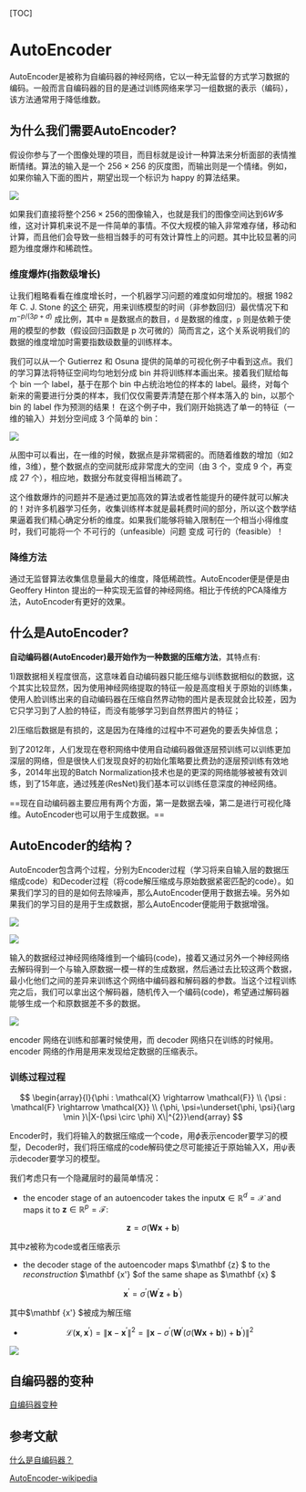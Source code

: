 [TOC]

# AutoEncoder

AutoEncoder是被称为自编码器的神经网络，它以一种无监督的方式学习数据的编码。一般而言自编码器的目的是通过训练网络来学习一组数据的表示（编码），该方法通常用于降低维数。

## 为什么我们需要AutoEncoder?

假设你参与了一个图像处理的项目，而目标就是设计一种算法来分析面部的表情推断情绪。算法的输入是一个 $256 \times 256$ 的灰度图，而输出则是一个情绪。例如，如果你输入下面的图片，期望出现一个标识为 happy 的算法结果。

![](https://raw.githubusercontent.com/bovane/md_images/master/20190503141858.png)

如果我们直接将整个$256 \times 256$的图像输入，也就是我们的图像空间达到$6W$多维，这对计算机来说不是一件简单的事情。不仅大规模的输入非常难存储，移动和计算，而且他们会导致一些相当棘手的可有效计算性上的问题。其中比较显著的问题为维度爆炸和稀疏性。

### 维度爆炸(指数级增长)

让我们粗略看看在维度增长时，一个机器学习问题的难度如何增加的。根据 1982 年 C. J. Stone 的[这个](https://link.jianshu.com?t=http://www-personal.umich.edu/~jizhu/jizhu/wuke/Stone-AoS82.pdf) 研究，用来训练模型的时间（非参数回归）最优情况下和 $m^{-p/(3p+d)}$ 成比例，其中 `m` 是数据点的数目，`d` 是数据的维度，`p` 则是依赖于使用的模型的参数（假设回归函数是 p 次可微的）简而言之，这个关系说明我们的数据的维度增加时需要指数级数量的训练样本。

我们可以从一个 Gutierrez 和 Osuna 提供的简单的可视化例子中看到这点。我们的学习算法将特征空间均匀地划分成 bin 并将训练样本画出来。接着我们赋给每个 bin 一个 label，基于在那个 bin 中占统治地位的样本的 label。最终，对每个新来的需要进行分类的样本，我们仅仅需要弄清楚在那个样本落入的 bin，以那个 bin 的 label 作为预测的结果！
 在这个例子中，我们刚开始挑选了单一的特征（一维的输入）并划分空间成 3 个简单的 bin：

![](https://raw.githubusercontent.com/bovane/md_images/master/20190503142752.png)

从图中可以看出，在一维的时候，数据点是非常稠密的。而随着维数的增加（如2维，3维），整个数据点的空间就形成非常庞大的空间（由 3 个，变成 9 个，再变成 27 个），相应地，数据分布就变得相当稀疏了。

这个维数爆炸的问题并不是通过更加高效的算法或者性能提升的硬件就可以解决的！对许多机器学习任务，收集训练样本就是最耗费时间的部分，所以这个数学结果逼着我们精心确定分析的维度。如果我们能够将输入限制在一个相当小得维度时，我们可能将一个 不可行的（unfeasible）问题 变成 可行的（feasible）！

### 降维方法

通过无监督算法收集信息量最大的维度，降低稀疏性。AutoEncoder便是便是由 Geoffery Hinton 提出的一种实现无监督的神经网络。相比于传统的PCA降维方法，AutoEncoder有更好的效果。

## 什么是AutoEncoder?

**自动编码器(AutoEncoder)最开始作为一种数据的压缩方法**，其特点有: 

1)跟数据相关程度很高，这意味着自动编码器只能压缩与训练数据相似的数据，这个其实比较显然，因为使用神经网络提取的特征一般是高度相关于原始的训练集，使用人脸训练出来的自动编码器在压缩自然界动物的图片是表现就会比较差，因为它只学习到了人脸的特征，而没有能够学习到自然界图片的特征；

2)压缩后数据是有损的，这是因为在降维的过程中不可避免的要丢失掉信息；

到了2012年，人们发现在卷积网络中使用自动编码器做逐层预训练可以训练更加深层的网络，但是很快人们发现良好的初始化策略要比费劲的逐层预训练有效地多，2014年出现的Batch Normalization技术也是的更深的网络能够被被有效训练，到了15年底，通过残差(ResNet)我们基本可以训练任意深度的神经网络。

==现在自动编码器主要应用有两个方面，第一是数据去噪，第二是进行可视化降维。AutoEncoder也可以用于生成数据。==

## AutoEncoder的结构？

AutoEncoder包含两个过程，分别为Encoder过程（学习将来自输入层的数据压缩成code）和Decoder过程（将code解压缩成与原始数据紧密匹配的code）。如果我们学习的目的是如何去除噪声，那么AutoEncoder便用于数据去噪。另外如果我们的学习目的是用于生成数据，那么AutoEncoder便能用于数据增强。

![](https://raw.githubusercontent.com/bovane/md_images/master/20190503144757.png)

![](https://raw.githubusercontent.com/bovane/md_images/master/20190503151647.png)

输入的数据经过神经网络降维到一个编码(code)，接着又通过另外一个神经网络去解码得到一个与输入原数据一模一样的生成数据，然后通过去比较这两个数据，最小化他们之间的差异来训练这个网络中编码器和解码器的参数。当这个过程训练完之后，我们可以拿出这个解码器，随机传入一个编码(code)，希望通过解码器能够生成一个和原数据差不多的数据。

![](https://raw.githubusercontent.com/bovane/md_images/master/20190503151839.png)

encoder 网络在训练和部署时候使用，而 decoder 网络只在训练的时候用。encoder 网络的作用是用来发现给定数据的压缩表示。

### 训练过程过程

$$
\begin{array}{l}{\phi : \mathcal{X} \rightarrow \mathcal{F}} \\ {\psi : \mathcal{F} \rightarrow \mathcal{X}} \\ {\phi, \psi=\underset{\phi, \psi}{\arg \min }\|X-(\psi \circ \phi) X\|^{2}}\end{array}
$$

Encoder时，我们将输入的数据压缩成一个code，用$\phi$表示encoder要学习的模型，Decoder时，我们将压缩成的code解码使之尽可能接近于原始输入X，用$\psi$表示decoder要学习的模型。

我们考虑只有一个隐藏层时的最简单情况：

- the encoder stage of an autoencoder takes the input$\mathbf{x} \in \mathbb{R}^{d}=\mathcal{X}$ and maps it to $\mathbf{z} \in \mathbb{R}^{p}=\mathcal{F} :$

$$
\mathbf{z}=\sigma(\mathbf{W} \mathbf{x}+\mathbf{b})
$$

其中$z$被称为code或者压缩表示

- the decoder stage of the autoencoder maps $\mathbf {z} $ to the *reconstruction* $\mathbf {x'}  $of the same shape as $\mathbf {x} $

$$
\mathbf{x}^{\prime}=\sigma^{\prime}\left(\mathbf{W}^{\prime} \mathbf{z}+\mathbf{b}^{\prime}\right)
$$

其中$\mathbf {x'} $被成为解压缩

- $$
  \mathcal{L}\left(\mathbf{x}, \mathbf{x}^{\prime}\right)=\left\|\mathbf{x}-\mathbf{x}^{\prime}\right\|^{2}=\left\|\mathbf{x}-\sigma^{\prime}\left(\mathbf{W}^{\prime}(\sigma(\mathbf{W} \mathbf{x}+\mathbf{b}))+\mathbf{b}^{\prime}\right)\right\|^{2}
  $$



![](https://raw.githubusercontent.com/bovane/md_images/master/20190503155804.png)

## 自编码器的变种

[自编码器变种](https://www.atyun.com/17888.html)

## 参考文献

[什么是自编码器？](https://blog.csdn.net/qq_19528953/article/details/81048636)

[AutoEncoder-wikipedia](https://en.wikipedia.org/wiki/Autoencoder)